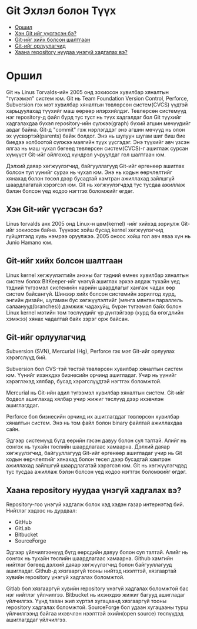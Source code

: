 # Git Эхлэл болон Түүх

- [Оршил](#оршил)
- [Хэн Git ийг үүсгэсэн бэ?](#хэн-git-ийг-үүсгэсэн-бэ)
- [Git-ийг хийх болсон шалтгаан](#git-ийг-хийх-болсон-шалтгаан)
- [Git-ийг орлуулагчид](#git-ийг-орлуулагчид)
- [Хаана repository нуудаа үнэгүй хадгалах вэ?](#хаана-repository-нуудаа-үнэгүй-хадгалах-вэ)

# Оршил

Git нь Linus Torvalds-ийн 2005 онд зохиосон хувилбар хяналтын "түгээмэл" систем юм. Git нь Team Foundation Version Control, Perforce, Subversion гэх мэт хувилбар хяналтын төвлөрсөн систем(CVCS) үүдтэй харьцуулахад түүхийг маш өөрөөр илэрхийлдэг. Төвлөрсөн системүүд нэг repository-д файл бүрд тус туст нь түүх хадгалдаг бол Git түүхийг хадгалахдаа бүхэл repository-ийн сүлжээ(graph) бүхий агшин мөчүүдийг авдаг байна. Git-д "commit" гэж нэрлэгддэг энэ агшин мөчүүд нь олон эх үүсвэртэй(parents) байж болдог. Энэ нь шулуун шугам шиг биш бие биедээ холбоотой сүлжээ маягийн түүх үүсгэдэг. Энэ түүхийг авч үзсэн ялгаа нь маш чухал бөгөөд төвлөрсөн систем(CVCS)-г ашиглаж сурсан хүмүүст Git-ийг ойлгоход хүндрэл учруулдаг гол шалтгаан юм.

Дэлхий даяар хөгжүүлэгчид, байгууллагууд Git-ийг өргөнөөр ашиглах болсон тул үүнийг сурах нь чухал юм. Энэ нь кодын өөрчлөлтийг хянахад болон төсөл дээр бусадтай хамтран ажиллахад зайлшгүй шаардлагатай хэрэгсэл юм. Git нь хөгжүүлэгчдэд тус тусдаа ажиллаж бэлэн болсон үед кодоо нэгтгэх боломжийг өгдөг.

## Хэн Git-ийг үүсгэсэн бэ?

Linus torvalds анх 2005 онд Linux-н цөм(kernel) -ийг хийхэд зориулж Git-ийг зохиосон байна. Түүнээс хойш бусад kernel хөгжүүлэгчид гүйцэтгэлд хувь нэмрээ оруулжээ. 2005 оноос хойш гол авч яваа хүн нь Junio Hamano юм.

## Git-ийг хийх болсон шалтгаан

Linux kernel хөгжүүлэлтийн анхны баг тэдний өмнөх хувилбар хяналтын систем болох BitKeeper-ийг үнэгүй ашиглах эрхээ алдаж тухайн үед тэдний түгээмэл системийн нарийн шаардлагыг хангаж чадах өөр систем байсангүй. Шинээр хийх болсон системийн зорилгод хурд, энгийн дизайн, шугаман бус хөгжүүлэлтийг (мянга мянган параллель салаанууд(branches)) дэмжиж чадахуйц, бүрэн түгээмэл байх болон Linux kernel мэтийн том төслүүдийг үр дүнтэйгээр (хурд ба өгөгдлийн хэмжээ) хянах чадалтай байх зэрэг орж байсан.

## Git-ийг орлуулагчид

Subversion (SVN), Mercurial (Hg), Perforce гэх мэт Git-ийг орлуулах хэрэгслүүд бий.

Subversion бол CVS-тэй төстэй төвлөрсөн хувилбар хяналтын систем юм. Үүнийг ихэнхдээ бизнесийн орчинд ашигладаг. Учир нь үүнийг хэрэглэхэд хялбар, бусад хэрэгслүүдтэй нэгтгэх боломжтой.

Mercurial нь Git-ийн адил түгээмэл хувилбар хяналтын систем. Git-ийг бодвол ашиглахад хялбар учир жижиг төслүүд дээр ихэвчлэн ашиглагддаг.

Perforce бол бизнесийн орчинд их ашиглагддаг төвлөрсөн хувилбар хяналтын систем. Энэ нь том файл болон binary файлтай ажиллахдаа сайн.

Эдгээр системүүд бүгд өөрийн гэсэн давуу болон сул талтай. Алийг нь сонгох нь тухайн төслийн шаардлагаас хамаарна. Дэлхий даяар хөгжүүлэгчид, байгууллагууд Git-ийг өргөнөөр ашигладаг учир нь Git кодын өөрчлөлтийг хянахад болон төсөл дээр бусадтай хамтран ажиллахад зайлшгүй шаардлагатай хэрэгсэл юм. Git нь хөгжүүлэгчдэд тус тусдаа ажиллаж бэлэн болсон үед кодоо нэгтгэх боломжийг өгдөг.

## Хаана repository нуудаа үнэгүй хадгалах вэ?

Repository-гоо үнэгүй хадгалж болох хэд хэдэн газар интернэтэд бий. Нийтлэг хэдээс нь дурдвал:

- GitHub
- GitLab
- Bitbucket
- SourceForge

Эдгээр үйлчилгээнүүд бүгд өөрсдийн давуу болон сул талтай. Алийг нь сонгох нь тухайн төслийн шаардлагаас хамаарна. Github хамгийн нийтлэг бөгөөд дэлхий даяар хөгжүүлэгчид болон байгууллагууд ашигладаг. Github-д хязгааргүй тооны нийтэд нээлттэй, хязгаартай хувийн repository үнэгүй хадгалах боломжтой.

Gitlab бол хязгааргүй хувийн repository үнэгүй хадгалах боломжтой бас нэг нийтлэг үйлчилгээ. Bitbucket нь ихэнхдээ жижиг багууд ашигладаг үйлчилгээ. Үүнд таван жил хүртэл хугацаанд хязгааргүй тооны repository хадгалах боломжтой. SourceForge бол удаан хугацааны турш үйлчилгээнд байгаа ихэвчлэн нээлттэй эхийн(open source) төслүүдэд ашиглагддаг үйлчилгээ.
